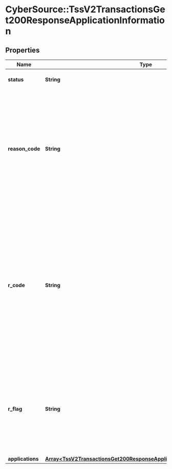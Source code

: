 # CyberSource::TssV2TransactionsGet200ResponseApplicationInformation

## Properties
Name | Type | Description | Notes
------------ | ------------- | ------------- | -------------
**status** | **String** | The status of the submitted transaction. | [optional] 
**reason_code** | **String** | Indicates the reason why a request succeeded or failed and possible action to take if a request fails.  For details, see the appendix of reason codes in the documentation for the relevant payment method.  | [optional] 
**r_code** | **String** | Indicates whether the service request was successful. Possible values:  - &#x60;-1&#x60;: An error occurred. - &#x60;0&#x60;: The request was declined. - &#x60;1&#x60;: The request was successful.  For details, see &#x60;auth_rcode&#x60; field description in [Credit Card Services Using the SCMP API.](https://apps.cybersource.com/library/documentation/dev_guides/CC_Svcs_SCMP_API/html/wwhelp/wwhimpl/js/html/wwhelp.htm)  | [optional] 
**r_flag** | **String** | One-word description of the result of the application.  For details, see &#x60;auth_rflag&#x60; field description in [Credit Card Services Using the SCMP API.](https://apps.cybersource.com/library/documentation/dev_guides/CC_Svcs_SCMP_API/html/wwhelp/wwhimpl/js/html/wwhelp.htm)  | [optional] 
**applications** | [**Array&lt;TssV2TransactionsGet200ResponseApplicationInformationApplications&gt;**](TssV2TransactionsGet200ResponseApplicationInformationApplications.md) |  | [optional] 


